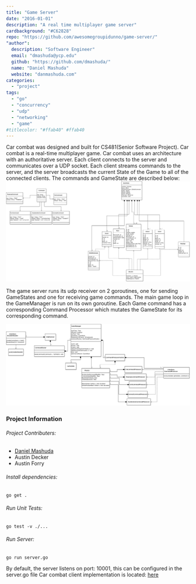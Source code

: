 ```yaml
---
title: "Game Server"
date: "2016-01-01"
description: "A real time multiplayer game server"
cardbackground: "#C62828"
repo: "https://github.com/awesomegroupidunno/game-server/"
"author":
  description: "Software Engineer"
  email: "dmashuda@ycp.edu"
  github: "https://github.com/dmashuda/"
  name: "Daniel Mashuda"
  website: "danmashuda.com"
categories:
  - "project"
tags:
  - "go"
  - "concurrency"
  - "udp"
  - "networking"
  - "game"
#titlecolor: "#ffab40" #ffab40
---
```


Car combat was designed and built for CS481(Senior Software Project). Car combat
is a real-time multiplayer game. Car combat uses an architecture with
an authoritative server. Each client connects to the server and communicates over
a UDP socket. Each client streams commands to the server, and the server broadcasts
the current State of the Game to all of the connected clients. The commands and
GameState are described below:
![alt text](https://raw.githubusercontent.com/awesomegroupidunno/senior-design/master/shared.png)

The game server runs its udp receiver on 2 goroutines, one for sending GameStates
 and one for receiving game commands. The main game loop in the GameManager
 is run on its own goroutine. Each Game command has a corresponding Command
 Processor which mutates the GameState for its corresponding command.

![alt text](https://raw.githubusercontent.com/awesomegroupidunno/senior-design/master/server.png)

### Project Information
###### Project Contributers:
 - [Daniel Mashuda](http://danmashuda.com/about)
 - Austin Decker
 - Austin Forry

###### Install dependencies:
    go get .

###### Run Unit Tests:
    go test -v ./...

###### Run Server:
    go run server.go

By default, the server listens on port: 10001, this can be configured in the server.go file
Car combat client implementation is located:  [here](https://github.com/awesomegroupidunno/game-client)
